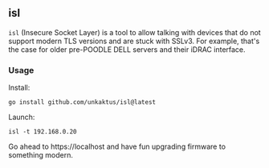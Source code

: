 ## isl

`isl` (Insecure Socket Layer) is a tool to allow talking with devices that do not support modern TLS versions and are stuck with SSLv3. For example, that's the case for older pre-POODLE DELL servers and their iDRAC interface.

### Usage
Install:
```shell
go install github.com/unkaktus/isl@latest
```

Launch:
```shell
isl -t 192.168.0.20
```

Go ahead to https://localhost and have fun upgrading firmware to something modern.